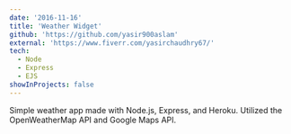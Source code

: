 ```yaml
---
date: '2016-11-16'
title: 'Weather Widget'
github: 'https://github.com/yasir900aslam'
external: 'https://www.fiverr.com/yasirchaudhry67/'
tech:
  - Node
  - Express
  - EJS
showInProjects: false
---
```


Simple weather app made with Node.js, Express, and Heroku. Utilized the OpenWeatherMap API and Google Maps API.
